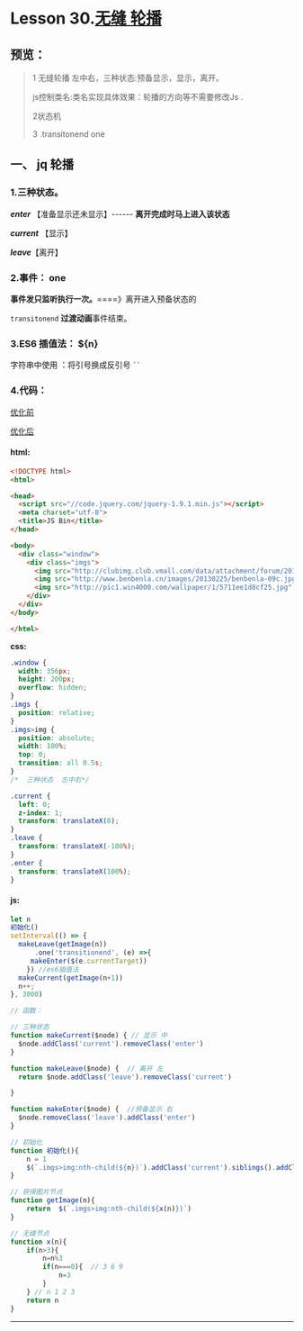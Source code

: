 # Lesson 30.[无缝 轮播](http://js.jirengu.com/heqap/3/edit?html,css,js,output)

## 预览： 

> 1 无缝轮播   左中右，三种状态:预备显示，显示，离开。
>
> js控制类名:类名实现具体效果：轮播的方向等不需要修改Js .
>
> 2状态机
>
> 3 .transitonend  one



## 一、  jq 轮播

### 1.三种状态。

***enter*** 【准备显示还未显示】------ **离开完成时马上进入该状态**

***current*** 【显示】

***leave***【离开】



### 2.事件： one

**事件发只监听执行一次。**====》离开进入预备状态的

`transitonend`  **过渡动画**事件结束。



### 3.ES6 插值法： ${n}

 字符串中使用 ：将引号换成反引号 ` `` `   



### 4.代码：

 [优化前](https://github.com/FrankFang/slides-demo-1/blob/e3d8aea90f00713882ca2a9f928589100fdbed98/main.js)

 [优化后](https://github.com/FrankFang/slides-demo-1/blob/60e2833357dd796116bcb2f831436fa4b4627569/main.js)

#### html:

``` html
<!DOCTYPE html>
<html>

<head>
  <script src="//code.jquery.com/jquery-1.9.1.min.js"></script>
  <meta charset="utf-8">
  <title>JS Bin</title>
</head>

<body>
  <div class="window">
    <div class="imgs">
      <img src="http://clubimg.club.vmall.com/data/attachment/forum/201909/03/1611569ufgso4ncbb5banc.jpg" height="200" alt="小猫1">
      <img src="http://www.benbenla.cn/images/20130225/benbenla-09c.jpg" alt="小猫2" height="200">
      <img src="http://pic1.win4000.com/wallpaper/1/5711ee1d8cf25.jpg" height="200" >
    </div>
  </div>
</body>

</html>
```



**css:**

``` css
.window {
  width: 356px;
  height: 200px;
  overflow: hidden;
}
.imgs {
  position: relative;
}
.imgs>img {
  position: absolute;
  width: 100%;
  top: 0;
  transition: all 0.5s;
}
/*  三种状态  左中右*/

.current {
  left: 0;
  z-index: 1;
  transform: translateX(0);
}
.leave {
  transform: translateX(-100%);
}
.enter {
  transform: translateX(100%);
}
```

#### js:

``` javascript
let n
初始化()
setInterval(() => {
  makeLeave(getImage(n))
      .one('transitionend', (e) =>{
     makeEnter($(e.currentTarget))
    }) //es6插值法
  makeCurrent(getImage(n+1))
  n++;
}, 3000)

// 函数：

// 三种状态
function makeCurrent($node) { // 显示 中
  $node.addClass('current').removeClass('enter')
}

function makeLeave($node) {  // 离开 左
  return $node.addClass('leave').removeClass('current')

}

function makeEnter($node) {  //预备显示 右
  $node.removeClass('leave').addClass('enter')
}

// 初始化
function 初始化(){
    n = 1
    $(`.imgs>img:nth-child(${n})`).addClass('current').siblings().addClass('enter')
}

// 获得图片节点
function getImage(n){
    return  $(`.imgs>img:nth-child(${x(n)})`)
}

// 无缝节点
function x(n){
    if(n>3){
        n=n%3
        if(n===0){  // 3 6 9
            n=3
        }
    } // n 1 2 3
    return n
}
```



---



